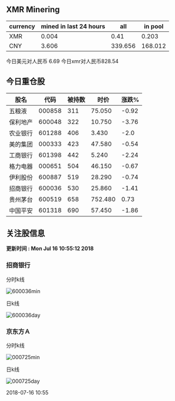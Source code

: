 ## XMR Minering

|currency|mined in last 24 hours|all|in pool|
|---|---|---|---|
|XMR|0.004|0.41|0.203|
|CNY|3.606|339.656|168.012|

今日美元对人民币 6.69	今日xmr对人民币828.54


## 今日重仓股 

|股名|代码|被持数|时价|涨跌%|
|---|---|---|---|---|
|五粮液|000858|311|75.050|-0.92|
|保利地产|600048|322|10.750|-3.76|
|农业银行|601288|406|3.430|-2.0|
|美的集团|000333|423|47.580|-0.54|
|工商银行|601398|442|5.240|-2.24|
|格力电器|000651|504|46.150|-0.67|
|伊利股份|600887|519|28.290|-0.74|
|招商银行|600036|530|25.860|-1.41|
|贵州茅台|600519|658|752.480|0.73|
|中国平安|601318|690|57.450|-1.86|

## 关注股信息
**更新时间 : Mon Jul 16 10:55:12 2018**
### 招商银行 
分时k线

![600036min](http://image.sinajs.cn/newchart/min/n/sh600036.gif)

日k线

![600036day](http://image.sinajs.cn/newchart/daily/n/sh600036.gif)

### 京东方Ａ 
分时k线

![000725min](http://image.sinajs.cn/newchart/min/n/sz000725.gif)

日k线

![000725day](http://image.sinajs.cn/newchart/daily/n/sz000725.gif)

2018-07-16 10:55
